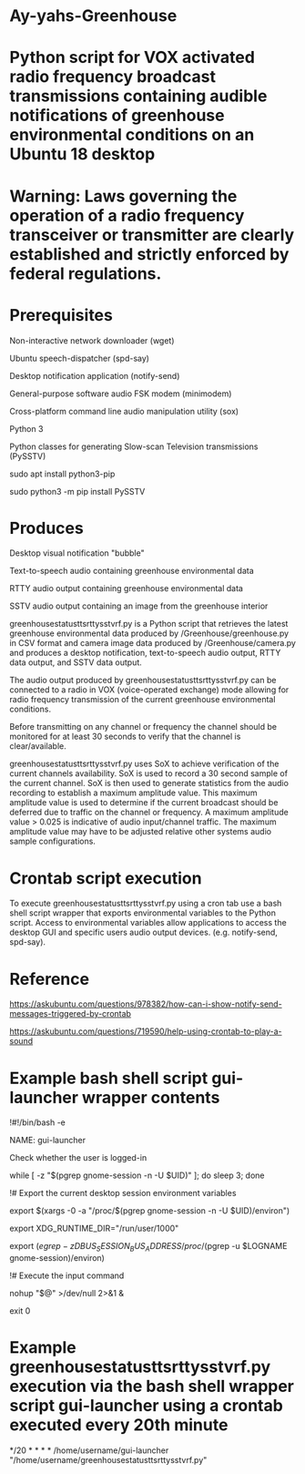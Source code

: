 # Ay-yahs-Greenhouse

# Python script for VOX activated radio frequency broadcast transmissions containing audible notifications of greenhouse environmental conditions on an Ubuntu 18 desktop 

# Warning: Laws governing the operation of a radio frequency transceiver or transmitter are clearly established and strictly enforced by federal regulations.

# Prerequisites

 Non-interactive network downloader (wget)

 Ubuntu speech-dispatcher (spd-say)

 Desktop notification application (notify-send)

 General-purpose software audio FSK modem (minimodem)

 Cross-platform command line audio manipulation utility (sox)

 Python 3

 Python classes for generating Slow-scan Television transmissions (PySSTV)

  sudo apt install python3-pip

  sudo python3 -m pip install PySSTV


# Produces

 Desktop visual notification "bubble"

 Text-to-speech audio containing greenhouse environmental data

 RTTY audio output containing greenhouse environmental data

 SSTV audio output containing an image from the greenhouse interior


greenhousestatusttsrttysstvrf.py is a Python script that retrieves the latest greenhouse environmental data produced by /Greenhouse/greenhouse.py in CSV format and camera image data produced by /Greenhouse/camera.py and produces a desktop notification, text-to-speech audio output, RTTY data output, and SSTV data output. 

The audio output produced by greenhousestatusttsrttysstvrf.py can be connected to a radio in VOX (voice-operated exchange) mode allowing for radio frequency transmission of the current greenhouse
environmental conditions. 

Before transmitting on any channel or frequency the channel should be monitored for at least 30 seconds to verify that the channel is clear/available. 

greenhousestatusttsrttysstvrf.py uses SoX to achieve verification of the current channels availability. SoX is used to record a 30 second sample of the current channel. SoX is then used to generate statistics from the audio recording to establish a maximum amplitude value. This maximum amplitude value is used to determine if the current broadcast should be deferred due to traffic on the channel or frequency. A maximum amplitude value > 0.025 is indicative of audio input/channel traffic. The maximum amplitude value may have to be adjusted relative other systems audio sample configurations.

# Crontab script execution

To execute greenhousestatusttsrttysstvrf.py using a cron tab use a bash shell script wrapper that exports environmental variables to the Python script. Access to environmental variables allow applications to access the desktop GUI and specific users audio output devices. (e.g. notify-send, spd-say). 

# Reference

https://askubuntu.com/questions/978382/how-can-i-show-notify-send-messages-triggered-by-crontab

https://askubuntu.com/questions/719590/help-using-crontab-to-play-a-sound

# Example bash shell script gui-launcher wrapper contents

!#!/bin/bash -e

NAME: gui-launcher

Check whether the user is logged-in

while [ -z "$(pgrep gnome-session -n -U $UID)" ]; do sleep 3; done

!# Export the current desktop session environment variables

export $(xargs -0 -a "/proc/$(pgrep gnome-session -n -U $UID)/environ")

export XDG_RUNTIME_DIR="/run/user/1000"

export $(egrep -z DBUS_SESSION_BUS_ADDRESS /proc/$(pgrep -u $LOGNAME gnome-session)/environ)

!# Execute the input command

nohup "$@" >/dev/null 2>&1 &

exit 0

# Example greenhousestatusttsrttysstvrf.py execution via the bash shell wrapper script gui-launcher using a crontab executed every 20th minute

*/20 * * * * /home/username/gui-launcher "/home/username/greenhousestatusttsrttysstvrf.py"

